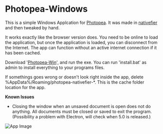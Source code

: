 # Photopea-Windows 

This is a simple Windows Applcation for [Photopea](https://www.photopea.com/). It was made in [nativefier](https://www.npmjs.com/package/nativefier) and then tweaked by hand.

It works exactly like the browser version does. You need to be online to load the application, but once the application is loaded, you can disconnect from the Internet. The app can function without an active internet connection if it has been cached. 

Download '[Photopea-Win](https://github.com/spooknik/Photopea-Appimage/releases/download/1.2.0/Photopea_1.2.0.AppImage)', and run the exe. You can run 'install.bat' as admin to install everything to your programs files. 

If somethings goes wrong or doesn't look right inside the app, delete %AppData%/Roaming/photopea-nativefier-*. This is the cache folder location for the app. 

**Known Issues**
- Closing the window when an unsaved document is open does not do anything. All documents must be closed or saved to exit the program. (Possibility a problem with Electron, will check when 5.0 is released.)

![App Image](https://raw.githubusercontent.com/spooknik/Photopea-Appimage/master/app.png)
